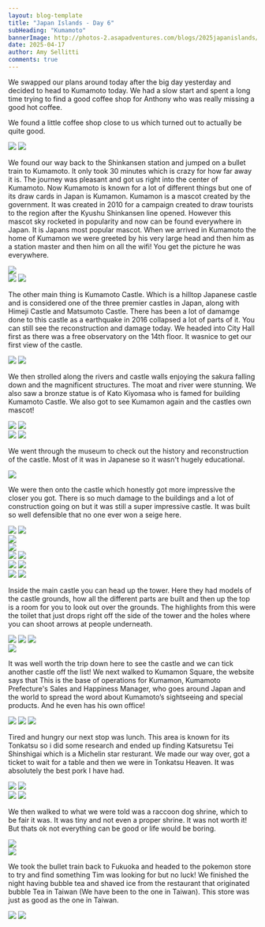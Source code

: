 ```yaml
---
layout: blog-template
title: "Japan Islands - Day 6"
subHeading: "Kumamoto"
bannerImage: http://photos-2.asapadventures.com/blogs/2025japanislands/2025-04-17/PXL_20250417_044950676.jpg_compressed.JPEG
date: 2025-04-17
author: Amy Sellitti
comments: true
---
```


We swapped our plans around today after the big day yesterday and decided to head to Kumamoto today. We had a slow start and spent a long time trying to find a good coffee shop for Anthony who was really missing a good hot coffee. 

We found a little coffee shop close to us which turned out to actually be quite good. 

<div class="grid-2c">
  <img src="http://photos-2.asapadventures.com/blogs/2025japanislands/2025-04-17/PXL_20250417_010254457.jpg_compressed.JPEG"/>
  <img src="http://photos-2.asapadventures.com/blogs/2025japanislands/2025-04-17/PXL_20250417_010402850.jpg_compressed.JPEG"/>
</div>

We found our way back to the Shinkansen station and jumped on a bullet train to Kumamoto. It only took 30 minutes which is crazy for how far away it is. The journey was pleasant and got us right into the center of Kumamoto. Now Kumamoto is known for a lot of different things but one of its draw cards in Japan is Kumamon. Kumamon is a mascot created by the government. It was created in 2010 for a campaign created to draw tourists to the region after the Kyushu Shinkansen line opened. However this mascot sky rocketed in popularity and now can be found everywhere in Japan. It is Japans most popular mascot. When we arrived in Kumamoto the home of Kumamon we were greeted by his very large head and then him as a station master and then him on all the wifi! You get the picture he was everywhere.

<div class="center-image"><img src="http://photos-2.asapadventures.com/blogs/2025japanislands/2025-04-17/PXL_20250417_030847792.jpg_compressed.JPEG"/></div>
<div class="grid-2c">
  <img src="http://photos-2.asapadventures.com/blogs/2025japanislands/2025-04-17/PXL_20250417_031224766.jpg_compressed.JPEG"/>
  <img src="http://photos-2.asapadventures.com/blogs/2025japanislands/2025-04-17/PXL_20250417_033947445.jpg_compressed.JPEG"/>
</div>

The other main thing is Kumamoto Castle. Which is a hilltop Japanese castle and is considered one of the three premier castles in Japan, along with Himeji Castle and Matsumoto Castle. There has been a lot of damamge done to this castle as a earthquake in 2016 collapsed a lot of parts of it. You can still see the reconstruction and damage today. We headed into City Hall first as there was a free observatory on the 14th floor. It wasnice to get our first view of the castle.

<div class="grid-2c">
  <img src="http://photos-2.asapadventures.com/blogs/2025japanislands/2025-04-17/PXL_20250417_034018562.jpg_compressed.JPEG"/>
  <img src="http://photos-2.asapadventures.com/blogs/2025japanislands/2025-04-17/PXL_20250417_034142206.jpg_compressed.JPEG"/>
</div>

We then strolled along the rivers and castle walls enjoying the sakura falling down and the magnificent structures. The moat and river were stunning. We also saw a bronze statue is of Kato Kiyomasa who is famed for building Kumamoto Castle. We also got to see Kumamon again and the castles own mascot!

<div class="grid-2c">
  <img src="http://photos-2.asapadventures.com/blogs/2025japanislands/2025-04-17/PXL_20250417_035357785.jpg_compressed.JPEG"/>
  <img src="http://photos-2.asapadventures.com/blogs/2025japanislands/2025-04-17/PXL_20250417_041045461.jpg_compressed.JPEG"/>
</div>
<div class="grid-2c">
  <img src="http://photos-2.asapadventures.com/blogs/2025japanislands/2025-04-17/PXL_20250417_041313229.MP.jpg_compressed.JPEG"/>
  <img src="http://photos-2.asapadventures.com/blogs/2025japanislands/2025-04-17/PXL_20250417_041809624.jpg_compressed.JPEG"/>
</div>

We went through the museum to check out the history and reconstruction of the castle. Most of it was in Japanese so it wasn't hugely educational. 

<div class="center-image"><img src="http://photos-2.asapadventures.com/blogs/2025japanislands/2025-04-17/PXL_20250417_042207132.jpg_compressed.JPEG"/></div>

We were then onto the castle which honestly got more impressive the closer you got. There is so much damage to the buildings and a lot of construction going on but it was still a super impressive castle. It was built so well defensible that no one ever won a seige here. 

<div class="grid-2c">
  <img src="http://photos-2.asapadventures.com/blogs/2025japanislands/2025-04-17/PXL_20250417_044038053.jpg_compressed.JPEG"/>
  <img src="http://photos-2.asapadventures.com/blogs/2025japanislands/2025-04-17/PXL_20250417_044149232.jpg_compressed.JPEG"/>
</div>
<div class="center-image"><img src="http://photos-2.asapadventures.com/blogs/2025japanislands/2025-04-17/PXL_20250417_044557473.jpg_compressed.JPEG"/></div>
<div class="center-image"><img src="http://photos-2.asapadventures.com/blogs/2025japanislands/2025-04-17/PXL_20250417_044950676.jpg_compressed.JPEG"/></div>
<div class="grid-2c">
  <img src="http://photos-2.asapadventures.com/blogs/2025japanislands/2025-04-17/PXL_20250417_044805305.jpg_compressed.JPEG"/>
  <img src="http://photos-2.asapadventures.com/blogs/2025japanislands/2025-04-17/PXL_20250417_045712545.jpg_compressed.JPEG"/>
</div>
<div class="grid-2c">
  <img src="http://photos-2.asapadventures.com/blogs/2025japanislands/2025-04-17/PXL_20250417_045025298.jpg_compressed.JPEG"/>
  <img src="http://photos-2.asapadventures.com/blogs/2025japanislands/2025-04-17/PXL_20250417_045849941.jpg_compressed.JPEG"/>
</div>
<div class="grid-2c">
  <img src="http://photos-2.asapadventures.com/blogs/2025japanislands/2025-04-17/PXL_20250417_045727182~2.jpg_compressed.JPEG"/>
  <img src="http://photos-2.asapadventures.com/blogs/2025japanislands/2025-04-17/PXL_20250417_045905649.jpg_compressed.JPEG"/>
</div>

Inside the main castle you can head up the tower. Here they had models of the castle grounds, how all the different parts are built and then up the top is a room for you to look out over the grounds. The highlights from this were the toilet that just drops right off the side of the tower and the holes where you can shoot arrows at people underneath. 

<div class="grid-3c">
  <img src="http://photos-2.asapadventures.com/blogs/2025japanislands/2025-04-17/PXL_20250417_051108208.jpg_compressed.JPEG"/>
  <img src="http://photos-2.asapadventures.com/blogs/2025japanislands/2025-04-17/PXL_20250417_052254263.jpg_compressed.JPEG"/>
  <img src="http://photos-2.asapadventures.com/blogs/2025japanislands/2025-04-17/PXL_20250417_052010306.jpg_compressed.JPEG"/>
</div>
<div class="center-image"><img src="http://photos-2.asapadventures.com/blogs/2025japanislands/2025-04-17/PXL_20250417_052757892.jpg_compressed.JPEG"/></div>

It was well worth the trip down here to see the castle and we can tick another castle off the list! We next walked to Kumamon Square, the website says that This is the base of operations for Kumamon, Kumamoto Prefecture's Sales and Happiness Manager, who goes around Japan and the world to spread the word about Kumamoto’s sightseeing and special products. And he even has his own office!

<div class="grid-1l-2w">
  <img src="http://photos-2.asapadventures.com/blogs/2025japanislands/2025-04-17/PXL_20250417_060537824.jpg_compressed.JPEG"/>
  <img src="http://photos-2.asapadventures.com/blogs/2025japanislands/2025-04-17/PXL_20250417_060514967.jpg_compressed.JPEG"/>
  <img src="http://photos-2.asapadventures.com/blogs/2025japanislands/2025-04-17/PXL_20250417_060603862.jpg_compressed.JPEG"/>
</div>

Tired and hungry our next stop was lunch. This area is known for its Tonkatsu so i did some research and ended up finding Katsuretsu Tei Shinshigai which is a Michelin star resturant. We made our way over, got a ticket to wait for a table and then we were in Tonkatsu Heaven. It was absolutely the best pork I have had. 

<div class="grid-2c">
  <img src="http://photos-2.asapadventures.com/blogs/2025japanislands/2025-04-17/PXL_20250417_065918211.jpg_compressed.JPEG"/>
  <img src="http://photos-2.asapadventures.com/blogs/2025japanislands/2025-04-17/PXL_20250417_070413208.jpg_compressed.JPEG"/>
</div>
<div class="grid-2c">
  <img src="http://photos-2.asapadventures.com/blogs/2025japanislands/2025-04-17/PXL_20250417_070827329.jpg_compressed.JPEG"/>
  <img src="http://photos-2.asapadventures.com/blogs/2025japanislands/2025-04-17/PXL_20250417_073620451.jpg_compressed.JPEG"/>
</div>

We then walked to what we were told was a raccoon dog shrine, which to be fair it was. It was tiny and not even a proper shrine. It was not worth it! But thats ok not everything can be good or life would be boring. 

<div class="center-image"><img src="http://photos-2.asapadventures.com/blogs/2025japanislands/2025-04-17/PXL_20250417_075042798.jpg_compressed.JPEG"/></div>
<div class="center-image"><img src="http://photos-2.asapadventures.com/blogs/2025japanislands/2025-04-17/PXL_20250417_075339097.jpg_compressed.JPEG"/></div>

We took the bullet train back to Fukuoka and headed to the pokemon store to try and find something Tim was looking for but no luck! We finished the night having bubble tea and shaved ice from the restaurant that originated bubble Tea in Taiwan (We have been to the one in Taiwan). This store was just as good as the one in Taiwan. 

<div class="grid-2c">
  <img src="http://photos-2.asapadventures.com/blogs/2025japanislands/2025-04-17/PXL_20250417_094524286.jpg_compressed.JPEG"/>
  <img src="http://photos-2.asapadventures.com/blogs/2025japanislands/2025-04-17/PXL_20250417_104324787.jpg_compressed.JPEG"/>
</div>
